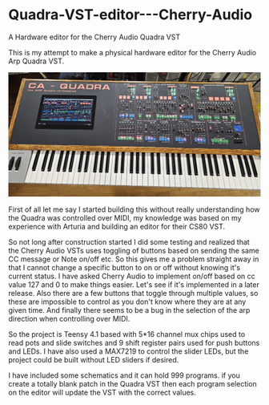 # Quadra-VST-editor---Cherry-Audio
A Hardware editor for the Cherry Audio Quadra VST

This is my attempt to make a physical hardware editor for the Cherry Audio Arp Quadra VST. 

![Synth](photos/synth.jpg)

First of all let me say I started building this without really understanding how the Quadra was controlled over MIDI, my knowledge was based on my experience with Arturia and building an editor for their CS80 VST.

So not long after construction started I did some testing and realized that the Cherry Audio VSTs uses toggling of buttons based on sending the same CC message or Note on/off etc. So this gives me a problem straight away in that I cannot change a specific button to on or off without knowing it's current status. I have asked Cherry Audio to implement on/off based on cc value 127 and 0 to make things easier. Let's see if it's implemented in a later release. Also there are a few buttons that toggle through multiple values, so these are impossible to control as you don't know where they are at any given time. And finally there seems to be a bug in the selection of the arp direction when controlling over MIDI.

So the project is Teensy 4.1 based with 5*16 channel mux chips used to read pots and slide switches and 9 shift register pairs used for push buttons and LEDs. I have also used a MAX7219 to control the slider LEDs, but the project could be built without LED sliders if desired.

I have included some schematics and it can hold 999 programs. if you create a totally blank patch in the Quadra VST then each program selection on the editor will update the VST with the correct values.


